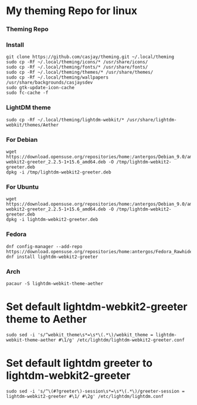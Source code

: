 # My theming Repo for linux
### Theming Repo

### Install
```
git clone https://github.com/casjay/theming.git ~/.local/theming
sudo cp -Rf ~/.local/theming/icons/* /usr/share/icons/
sudo cp -Rf ~/.local/theming/fonts/* /usr/share/fonts/
sudo cp -Rf ~/.local/theming/themes/* /usr/share/themes/
sudo cp -Rf ~/.local/theming/wallpapers /usr/share/backgrounds/casjaysdev
sudo gtk-update-icon-cache
sudo fc-cache -f
```

### LightDM theme
```
sudo cp -Rf ~/.local/theming/lightdm-webkit/* /usr/share/lightdm-webkit/themes/Aether
```

### For Debian
```
wget https://download.opensuse.org/repositories/home:/antergos/Debian_9.0/amd64/lightdm-webkit2-greeter_2.2.5-1+15.6_amd64.deb -O /tmp/lightdm-webkit2-greeter.deb
dpkg -i /tmp/lightdm-webkit2-greeter.deb
```

### For Ubuntu
```
wget https://download.opensuse.org/repositories/home:/antergos/Debian_9.0/amd64/lightdm-webkit2-greeter_2.2.5-1+15.6_amd64.deb -O /tmp/lightdm-webkit2-greeter.deb
dpkg -i lightdm-webkit2-greeter.deb
```

### Fedora
```
dnf config-manager --add-repo https://download.opensuse.org/repositories/home:antergos/Fedora_Rawhide/home:antergos.repo
dnf install lightdm-webkit2-greeter
```

### Arch
```
pacaur -S lightdm-webkit-theme-aether
```
# Set default lightdm-webkit2-greeter theme to Aether
```
sudo sed -i 's/^webkit_theme\s*=\s*\(.*\)/webkit_theme = lightdm-webkit-theme-aether #\1/g' /etc/lightdm/lightdm-webkit2-greeter.conf
```

# Set default lightdm greeter to lightdm-webkit2-greeter
```
sudo sed -i 's/^\(#?greeter\)-session\s*=\s*\(.*\)/greeter-session = lightdm-webkit2-greeter #\1/ #\2g' /etc/lightdm/lightdm.conf
```
